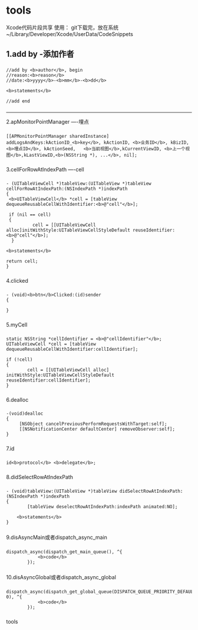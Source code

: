 tools
=====

Xcode代码片段共享
使用：
    git下载完，放在系统~/Library/Developer/Xcode/UserData/CodeSnippets


1.add by	-添加作者
-----------------------------------
###
    //add by <b>author</b>, begin
    //reason:<b>reason</b>
    //date:<b>yyyy</b>-<b>mm</b>-<b>dd</b>
    
    <b>statements</b>
    
    //add end
###

-----------------------------------
2.apMonitorPointManager	—-埋点
###
	[[APMonitorPointManager sharedInstance] addLogsAndKeys:kActionID_<b>key</b>, kActionID, <b>业务ID</b>, kBizID, <b>埋点ID</b>, kActionSeed,   <b>当前视图</b>,kCurrentViewID, <b>上一个视图</b>,kLastViewID,<b>(NSString *), ...</b>, nil];
###


3.cellForRowAtIndexPath	—-cell
###
	- (UITableViewCell *)tableView:(UITableView *)tableView cellForRowAtIndexPath:(NSIndexPath *)indexPath
	{
   	 <b>UITableViewCell</b> *cell = [tableView dequeueReusableCellWithIdentifier:<b>@"cell"</b>];
    
   	 if (nil == cell)
   	 {
      		  cell = [[UITableViewCell alloc]initWithStyle:UITableViewCellStyleDefault reuseIdentifier:<b>@"cell"</b>];
  	  }
    
    <b>statements</b>
    
    return cell;
	}
###

4.clicked
###
	- (void)<b>btn</b>Clicked:(id)sender
	{
    
	}
###

5.myCell
###
	static NSString *cellIdentifier = <b>@"cellIdentifier"</b>;
	UITableViewCell *cell = [tableView dequeueReusableCellWithIdentifier:cellIdentifier];

	if (!cell)
	{
    		cell = [[UITableViewCell alloc] initWithStyle:UITableViewCellStyleDefault reuseIdentifier:cellIdentifier];
	}
###

6.dealloc
###
	-(void)dealloc
	{
   		 [NSObject cancelPreviousPerformRequestsWithTarget:self];
   		 [[NSNotificationCenter defaultCenter] removeObserver:self];
	}
###

7.id
###
	id<b>protocol</b> <b>delegate</b>;
###

8.didSelectRowAtIndexPath
###
	- (void)tableView:(UITableView *)tableView didSelectRowAtIndexPath:(NSIndexPath *)indexPath
	{
    		[tableView deselectRowAtIndexPath:indexPath animated:NO];
    
   	 	<b>statements</b>
	}
###

9.disAsyncMain或者dispatch_async_main
###
	dispatch_async(dispatch_get_main_queue(), ^{
                <b>code</b>
            });
###

10.disAsyncGlobal或者dispatch_async_global
###
	dispatch_async(dispatch_get_global_queue(DISPATCH_QUEUE_PRIORITY_DEFAULT, 0), ^{
                <b>code</b>
            });
###


tools
